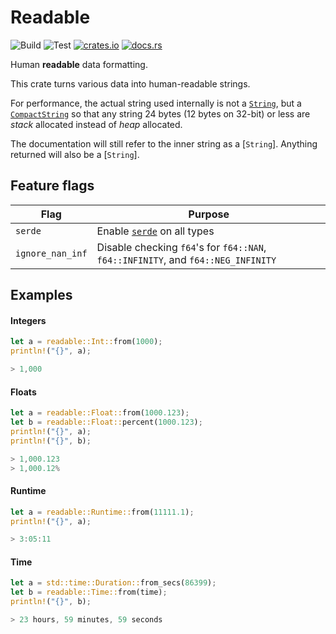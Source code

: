 # Readable
![Build](https://github.com/hinto-janai/readable/actions/workflows/build.yml/badge.svg) ![Test](https://github.com/hinto-janai/readable/actions/workflows/test.yml/badge.svg) [![crates.io](https://img.shields.io/crates/v/readable.svg)](https://crates.io/crates/readable) [![docs.rs](https://docs.rs/readable/badge.svg)](https://docs.rs/readable)

Human **readable** data formatting.

This crate turns various data into human-readable strings.

For performance, the actual string used internally is not a [`String`](https://doc.rust-lang.org/std/string/struct.String.html), but a [`CompactString`](https://docs.rs/compact_str) so that any string 24 bytes (12 bytes on 32-bit) or less are _stack_ allocated instead of _heap_ allocated.

The documentation will still refer to the inner string as a [`String`]. Anything returned will also be a [`String`].

## Feature flags
| Flag             | Purpose |
|------------------|---------|
| `serde`          | Enable [`serde`](https://docs.rs/serde) on all types
| `ignore_nan_inf` | Disable checking `f64`'s for `f64::NAN`, `f64::INFINITY`, and `f64::NEG_INFINITY`

## Examples
#### Integers
```rust
let a = readable::Int::from(1000);
println!("{}", a);

> 1,000
```

#### Floats
```rust
let a = readable::Float::from(1000.123);
let b = readable::Float::percent(1000.123);
println!("{}", a);
println!("{}", b);

> 1,000.123
> 1,000.12%
```

#### Runtime
```rust
let a = readable::Runtime::from(11111.1);
println!("{}", a);

> 3:05:11
```

#### Time
```rust
let a = std::time::Duration::from_secs(86399);
let b = readable::Time::from(time);
println!("{}", b);

> 23 hours, 59 minutes, 59 seconds
```
